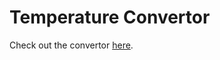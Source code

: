 # Temperature Convertor
Check out the convertor [here](https://yohana701.github.io/Temperature-Convertor-/).
